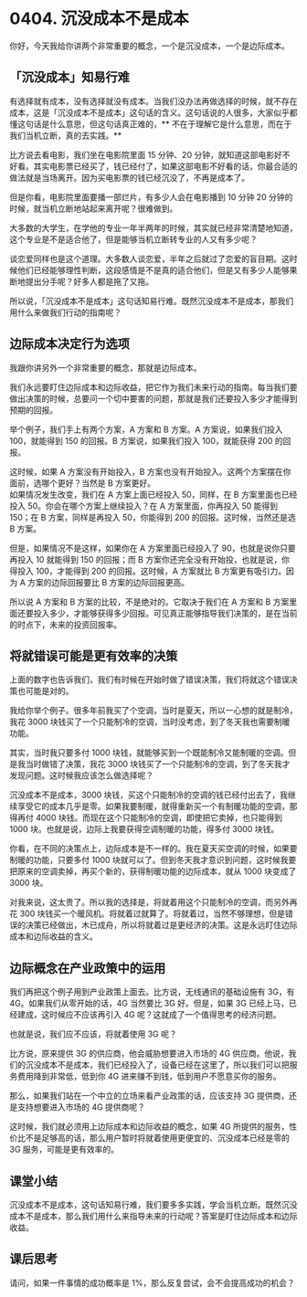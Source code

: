 # 0404. 沉没成本不是成本

你好，今天我给你讲两个非常重要的概念，一个是沉没成本，一个是边际成本。

## 「沉没成本」知易行难

有选择就有成本，没有选择就没有成本。当我们没办法再做选择的时候，就不存在成本，这是「沉没成本不是成本」这句话的含义。这句话说的人很多，大家似乎都懂这句话是什么意思，但这句话真正难的，** 不在于理解它是什么意思，而在于我们当机立断，真的去实践。**

比方说去看电影，我们坐在电影院里面 15 分钟、20 分钟，就知道这部电影好不好看。其实电影票已经买了，钱已经付了，如果这部电影不好看的话，你最合适的做法就是当场离开。因为买电影票的钱已经沉没了，不再是成本了。

但是你看，电影院里面要播一部烂片，有多少人会在电影播到 10 分钟 20 分钟的时候，就当机立断地站起来离开呢？很难做到。

大多数的大学生，在学他的专业一年半两年的时候，其实就已经非常清楚地知道，这个专业是不是适合他了，但是能够当机立断转专业的人又有多少呢？

谈恋爱同样也是这个道理。大多数人谈恋爱，半年之后就过了恋爱的盲目期。这时候他们已经能够理性判断，这段感情是不是真的适合他们，但是又有多少人能够果断地提出分手呢？好多人都是拖了又拖。

所以说，「沉没成本不是成本」这句话知易行难。既然沉没成本不是成本，那我们用什么来做我们行动的指南呢？

## 边际成本决定行为选项

我跟你讲另外一个非常重要的概念，那就是边际成本。

我们永远要盯住边际成本和边际收益，把它作为我们未来行动的指南。每当我们要做出决策的时候，总要问一个切中要害的问题，那就是我们还要投入多少才能得到预期的回报。

举个例子，我们手上有两个方案，A 方案和 B 方案。A 方案说，如果我们投入 100，就能得到 150 的回报。B 方案说，如果我们投入 100，就能获得 200 的回报。

这时候，如果 A 方案没有开始投入，B 方案也没有开始投入。这两个方案摆在你面前，选哪个更好？当然是 B 方案更好。<br> 如果情况发生改变，我们在 A 方案上面已经投入 50，同样，在 B 方案里面也已经投入 50。你会在哪个方案上继续投入？在 A 方案里面，你再投入 50 能得到 150；在 B 方案，同样是再投入 50，你能得到 200 的回报。这时候，当然还是选 B 方案。

但是，如果情况不是这样，如果你在 A 方案里面已经投入了 90，也就是说你只要再投入 10 就能得到 150 的回报；而 B 方案你还完全没有开始投，也就是说，你得投入 100，才能得到 200 的回报。这时候，A 方案就比 B 方案更有吸引力。因为 A 方案的边际回报要比 B 方案的边际回报更高。

所以说 A 方案和 B 方案的比较，不是绝对的。它取决于我们在 A 方案和 B 方案里面还要投入多少，才能够获得多少回报。可见真正能够指导我们决策的，是在当前的时点下，未来的投资回报率。

## 将就错误可能是更有效率的决策

上面的数字也告诉我们，我们有时候在开始时做了错误决策，我们将就这个错误决策也可能是对的。

我给你举个例子。很多年前我买了个空调，当时是夏天，所以一心想的就是制冷，我花 3000 块钱买了一个只能制冷的空调，当时没考虑，到了冬天我也需要制暖功能。

其实，当时我只要多付 1000 块钱，就能够买到一个既能制冷又能制暖的空调。但是我当时做错了决策，我花 3000 块钱买了一个只能制冷的空调，到了冬天我才发现问题。这时候我应该怎么做选择呢？

沉没成本不是成本，3000 块钱，买这个只能制冷的空调的钱已经付出去了，我继续享受它的成本几乎是零。如果我要制暖，就得重新买一个有制暖功能的空调，那得再付 4000 块钱。而现在这个只能制冷的空调，即使把它卖掉，也只能得到 1000 块。也就是说，边际上我要获得空调制暖的功能，得多付 3000 块钱。

你看，在不同的决策点上，边际成本是不一样的。我在夏天买空调的时候，如果要制暖的功能，只要多付 1000 块就可以了。但到冬天我才意识到问题，这时候我要把原来的空调卖掉，再买个新的，获得制暖功能的边际成本，就从 1000 块变成了 3000 块。

对我来说，这太贵了。所以我的选择是，将就着用这个只能制冷的空调，而另外再花 300 块钱买一个暖风机。将就着过就算了。将就着过，当然不够理想，但是错误的决策已经做出，木已成舟，所以将就着过是更经济的决策。这是永远盯住边际成本和边际收益的含义。

## 边际概念在产业政策中的运用

我们再把这个例子用到产业政策上面去。比方说，无线通讯的基础设施有 3G，有 4G。如果我们从零开始的话，4G 当然要比 3G 好。但是，如果 3G 已经上马，已经建成，这时候应不应该再引入 4G 呢？这就成了一个值得思考的经济问题。

也就是说，我们应不应该，将就着使用 3G 呢？

比方说，原来提供 3G 的供应商，他会威胁想要进入市场的 4G 供应商。他说，我们的沉没成本不是成本，我们已经投入了，设备已经在这里了，所以我们可以把服务费用降到非常低，低到你 4G 进来赚不到钱，低到用户不愿意买你的服务。

那么，如果我们站在一个中立的立场来看产业政策的话，应该支持 3G 提供商，还是支持想要进入市场的 4G 提供商呢？

这时候，我们就必须用上边际成本和边际收益的概念，如果 4G 所提供的服务，性价比不是足够高的话，那么用户暂时将就着使用更便宜的、沉没成本已经是零的 3G 服务，可能是更有效率的。

## 课堂小结

沉没成本不是成本，这句话知易行难，我们要多多实践，学会当机立断。既然沉没成本不是成本，那么我们用什么来指导未来的行动呢？答案是盯住边际成本和边际收益。

## 课后思考

请问，如果一件事情的成功概率是 1%，那么反复尝试，会不会提高成功的机会？

